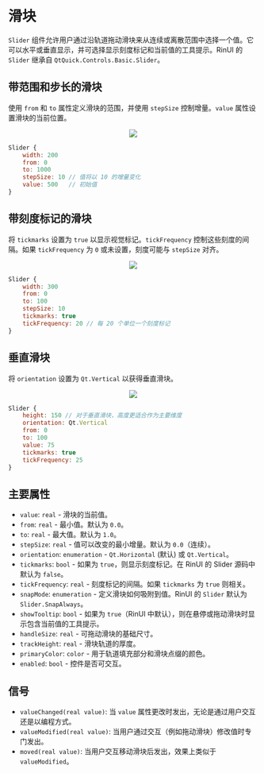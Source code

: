 # 滑块

`Slider` 组件允许用户通过沿轨道拖动滑块来从连续或离散范围中选择一个值。它可以水平或垂直显示，并可选择显示刻度标记和当前值的工具提示。RinUI 的 `Slider` 继承自 `QtQuick.Controls.Basic.Slider`。

## 带范围和步长的滑块

使用 `from` 和 `to` 属性定义滑块的范围，并使用 `stepSize` 控制增量。`value` 属性设置滑块的当前位置。

<div align="center">
  <img src="/assets/images/BasicInput/Slider/slider-range.png"> <!-- 占位符：图片路径待确认或创建 -->
</div>

```qml
Slider {
    width: 200
    from: 0
    to: 1000
    stepSize: 10 // 值将以 10 的增量变化
    value: 500   // 初始值
}
```

## 带刻度标记的滑块

将 `tickmarks` 设置为 `true` 以显示视觉标记。`tickFrequency` 控制这些刻度的间隔。如果 `tickFrequency` 为 `0` 或未设置，刻度可能与 `stepSize` 对齐。

<div align="center">
  <img src="/assets/images/BasicInput/Slider/slider-ticks.png"> <!-- 占位符：图片路径待确认或创建 -->
</div>

```qml
Slider {
    width: 300
    from: 0
    to: 100
    stepSize: 10     
    tickmarks: true
    tickFrequency: 20 // 每 20 个单位一个刻度标记
}
```

## 垂直滑块

将 `orientation` 设置为 `Qt.Vertical` 以获得垂直滑块。

<div align="center">
  <img src="/assets/images/BasicInput/Slider/slider-vertical.png"> <!-- 占位符：图片路径待确认或创建 -->
</div>

```qml
Slider {
    height: 150 // 对于垂直滑块，高度更适合作为主要维度
    orientation: Qt.Vertical
    from: 0
    to: 100
    value: 75
    tickmarks: true
    tickFrequency: 25
}
```

## 主要属性

*   `value`: `real` - 滑块的当前值。
*   `from`: `real` - 最小值。默认为 `0.0`。
*   `to`: `real` - 最大值。默认为 `1.0`。
*   `stepSize`: `real` - 值可以改变的最小增量。默认为 `0.0`（连续）。
*   `orientation`: `enumeration` - `Qt.Horizontal` (默认) 或 `Qt.Vertical`。
*   `tickmarks`: `bool` - 如果为 `true`，则显示刻度标记。在 RinUI 的 Slider 源码中默认为 `false`。
*   `tickFrequency`: `real` - 刻度标记的间隔。如果 `tickmarks` 为 `true` 则相关。
*   `snapMode`: `enumeration` - 定义滑块如何吸附到值。RinUI 的 `Slider` 默认为 `Slider.SnapAlways`。
*   `showTooltip`: `bool` - 如果为 `true`（RinUI 中默认），则在悬停或拖动滑块时显示包含当前值的工具提示。
*   `handleSize`: `real` - 可拖动滑块的基础尺寸。
*   `trackHeight`: `real` - 滑块轨道的厚度。
*   `primaryColor`: `color` - 用于轨道填充部分和滑块点缀的颜色。
*   `enabled`: `bool` - 控件是否可交互。

## 信号

*   `valueChanged(real value)`: 当 `value` 属性更改时发出，无论是通过用户交互还是以编程方式。
*   `valueModified(real value)`: 当用户通过交互（例如拖动滑块）修改值时专门发出。
*   `moved(real value)`: 当用户交互移动滑块后发出，效果上类似于 `valueModified`。

```
